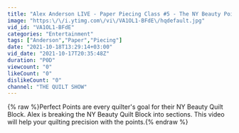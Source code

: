 ```yaml
---
title: "Alex Anderson LIVE - Paper Piecing Class #5 - The NY Beauty Points"
image: "https:\/\/i.ytimg.com\/vi\/VA1OL1-BFdE\/hqdefault.jpg"
vid_id: "VA1OL1-BFdE"
categories: "Entertainment"
tags: ["Anderson","Paper","Piecing"]
date: "2021-10-18T13:29:14+03:00"
vid_date: "2021-10-17T20:35:48Z"
duration: "P0D"
viewcount: "0"
likeCount: "0"
dislikeCount: "0"
channel: "THE QUILT SHOW"
---
```

{% raw %}Perfect Points are every quilter's goal for their NY Beauty Quilt Block. Alex is breaking the NY Beauty Quilt Block into sections. This video will help your quilting precision with the points.{% endraw %}
